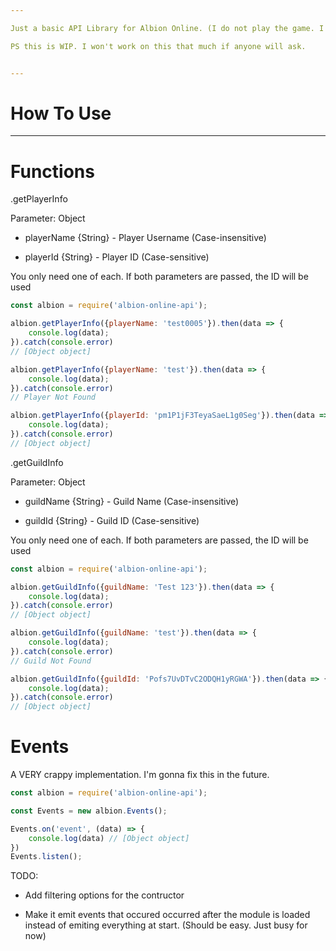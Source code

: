```yaml
---

Just a basic API Library for Albion Online. (I do not play the game. I was supposed to write this as a task in r/slavelabour.)

PS this is WIP. I won't work on this that much if anyone will ask.


---
```


# How To Use
---

# Functions

.getPlayerInfo

Parameter: Object

- playerName {String} - Player Username (Case-insensitive)

- playerId {String} - Player ID (Case-sensitive)

You only need one of each. If both parameters are passed, the ID will be used

```js
const albion = require('albion-online-api');

albion.getPlayerInfo({playerName: 'test0005'}).then(data => {
    console.log(data);
}).catch(console.error)
// [Object object]

albion.getPlayerInfo({playerName: 'test'}).then(data => {
    console.log(data);
}).catch(console.error)
// Player Not Found

albion.getPlayerInfo({playerId: 'pm1P1jF3TeyaSaeL1g0Seg'}).then(data => {
    console.log(data);
}).catch(console.error)
// [Object object]
```

.getGuildInfo

Parameter: Object

- guildName {String} - Guild Name (Case-insensitive)

- guildId {String} - Guild ID (Case-sensitive)

You only need one of each. If both parameters are passed, the ID will be used

```js
const albion = require('albion-online-api');

albion.getGuildInfo({guildName: 'Test 123'}).then(data => {
    console.log(data);
}).catch(console.error)
// [Object object]

albion.getGuildInfo({guildName: 'test'}).then(data => {
    console.log(data);
}).catch(console.error)
// Guild Not Found

albion.getGuildInfo({guildId: 'Pofs7UvDTvC2ODQH1yRGWA'}).then(data => {
    console.log(data);
}).catch(console.error)
// [Object object]
```

# Events
A VERY crappy implementation. I'm gonna fix this in the future.
```js
const albion = require('albion-online-api');

const Events = new albion.Events();

Events.on('event', (data) => {
    console.log(data) // [Object object]
})
Events.listen();
```

TODO:

- Add filtering options for the contructor

- Make it emit events that occured occurred after the module is loaded instead of emiting everything at start. (Should be easy. Just busy for now)
